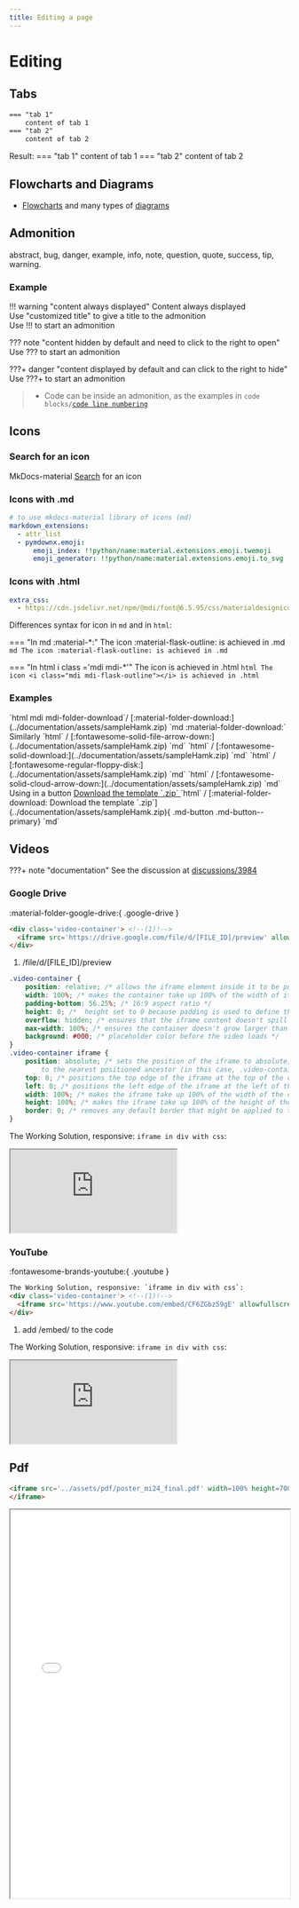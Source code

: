 ```yaml
---
title: Editing a page
---
```

# Editing

## Tabs
```md title="code"
=== "tab 1"
    content of tab 1
=== "tab 2"
    content of tab 2
```
Result:
=== "tab 1"
    content of tab 1
=== "tab 2"
    content of tab 2

## Flowcharts and Diagrams
- <a href='https://squidfunk.github.io/mkdocs-material/reference/diagrams/#using-flowcharts' target='_blank'>Flowcharts</a> and many types of <a href='https://squidfunk.github.io/mkdocs-material/reference/diagrams/#using-sequence-diagrams' target='_blank'>diagrams</a>  

## Admonition
abstract, bug, danger, example, info, note, question, quote, success, tip, warning.
### Example
!!! warning "content always displayed"
    Content always displayed  
    Use "customized title" to give a title to the admonition  
    Use !!! to start an admonition

??? note "content hidden by default and need to click to the right to open"
    Use ??? to start an admonition

???+ danger "content displayed by default and can click to the right to hide"
    Use ???+ to start an admonition

  > - Code can be inside an admonition, as the examples in `code blocks/`<a href='../4.codeBlocks/#code-line-numbering'>`code line numbering`</a>


## Icons
### Search for an icon
MkDocs-material <a href='https://squidfunk.github.io/mkdocs-material/reference/icons-emojis/' target='_blank'>Search</a> for an icon

### Icons with .md
```yaml title="mkdocs.yml"
# to use mkdocs-material library of icons (md)
markdown_extensions:
  - attr_list
  - pymdownx.emoji:
      emoji_index: !!python/name:material.extensions.emoji.twemoji
      emoji_generator: !!python/name:material.extensions.emoji.to_svg
```

### Icons with .html

```yaml title="mkdocs.yml"
extra_css:
  - https://cdn.jsdelivr.net/npm/@mdi/font@6.5.95/css/materialdesignicons.min.css
```

Differences syntax for icon in `md` and in `html`:

=== "In md :material-*:"
    The icon :material-flask-outline: is achieved in .md
    ```md
    The icon :material-flask-outline: is achieved in .md
    ```

=== "In html i class ='mdi mdi-*'"
    The icon <i class="mdi mdi-flask-outline"></i> is achieved in .html
    ```html
    The icon <i class="mdi mdi-flask-outline"></i> is achieved in .html
    ```
### Examples
<a href='../documentation/assets/sampleHamk.zip' download>
  <i class="mdi mdi-folder-download"></i>
</a> `html mdi mdi-folder-download`/
[:material-folder-download:](../documentation/assets/sampleHamk.zip) `md :material-folder-download:`  
Similarly  
<a href='../documentation/assets/sampleHamk.zip' download>
  <i class='fa-solid fa-file-arrow-down'></i>
</a> `html` / [:fontawesome-solid-file-arrow-down:](../documentation/assets/sampleHamk.zip) `md`  
<a href='../documentation/assets/sampleHamk.zip' download>
  <i class='fa-solid fa-download'></i>
</a> `html` / [:fontawesome-solid-download:](../documentation/assets/sampleHamk.zip) `md`  
<a href='../documentation/assets/sampleHamk.zip' download>
  <i class='fa-regular fa-floppy-disk'></i>
</a> `html` / [:fontawesome-regular-floppy-disk:](../documentation/assets/sampleHamk.zip) `md`  
<a href='../documentation/assets/sampleHamk.zip' download>
  <i class='fa-solid fa-cloud-arrow-down'></i>
</a> `html` / [:fontawesome-solid-cloud-arrow-down:](../documentation/assets/sampleHamk.zip) `md`   
Using in a button  
<a href='../documentation/assets/sampleHamk.zip' download class="md-button md-button--primary">
  <i class="mdi mdi-folder-download"></i> Download the template `.zip`
</a> `html` / 
[:material-folder-download: Download the template `.zip`](../documentation/assets/sampleHamk.zip){ .md-button .md-button--primary} `md`

## Videos  
???+ note "documentation"
    See the discussion at <a href='https://github.com/squidfunk/mkdocs-material/discussions/3984' target='_blank'>discussions/3984</a>  
### Google Drive
:material-folder-google-drive:{ .google-drive }  
```html title="In the .md file, attn to the src syntax ending 'preview' for googledrive"
<div class='video-container'> <!--(1)!-->
  <iframe src='https://drive.google.com/file/d/[FILE_ID]/preview' allowfullscreen></iframe>
</div>
```

1. /file/d/[FILE_ID]/preview

```css title="css for the video frame"
.video-container {
    position: relative; /* allows the iframe element inside it to be positioned relative to this container. */
    width: 100%; /* makes the container take up 100% of the width of its parent element */
    padding-bottom: 56.25%; /* 16:9 aspect ratio */
    height: 0; /*  height set to 0 because padding is used to define the aspect ratio of the container */
    overflow: hidden; /* ensures that the iframe content doesn't spill out of the container */
    max-width: 100%; /* ensures the container doesn't grow larger than its parent element, maintaining responsive behavior. */
    background: #000; /* placeholder color before the video loads */
}
.video-container iframe {
    position: absolute; /* sets the position of the iframe to absolute, so it will be positioned relative 
        to the nearest positioned ancestor (in this case, .video-container which is set to relative above) */
    top: 0; /* positions the top edge of the iframe at the top of the container*/
    left: 0; /* positions the left edge of the iframe at the left of the container */
    width: 100%; /* makes the iframe take up 100% of the width of the container */
    height: 100%; /* makes the iframe take up 100% of the height of the container. */
    border: 0; /* removes any default border that might be applied to the iframe */
}
```
The Working Solution, responsive: `iframe in div with css`:  
<div class='video-container'>
  <iframe src='https://drive.google.com/file/d/1uGRddSym1KbVSJit2DNoMiAGE4uakcY7/preview' allowfullscreen></iframe>
</div>

### YouTube
:fontawesome-brands-youtube:{ .youtube }

```html title="https://www.youtube.com/EMBED/videoID"
The Working Solution, responsive: `iframe in div with css`:  
<div class='video-container'> <!--(1)!-->
  <iframe src='https://www.youtube.com/embed/CF6ZGbz59gE' allowfullscreen></iframe>
</div>
```

1. add /embed/ to the code

The Working Solution, responsive: `iframe in div with css`:  
<div class='video-container'>
  <iframe src='https://www.youtube.com/embed/smbX1wHhGjs' allowfullscreen></iframe>
</div>

## Pdf
```html title="embedding pdf"
<iframe src='../assets/pdf/poster_mi24_final.pdf' width=100% height=700px>This browser does not support PDFs. Please download the PDF to view it: <a href='../assets/pdf/poster_mi24_final.pdf'>Download PDF</a>
</iframe>
```

<iframe src='../assets/pdf/poster_mi24_final.pdf' width=100% height=700px>This browser does not support PDFs. Please download the PDF to view it: <a href='../assets/pdf/poster_mi24_final.pdf'>Download PDF</a>
</iframe>